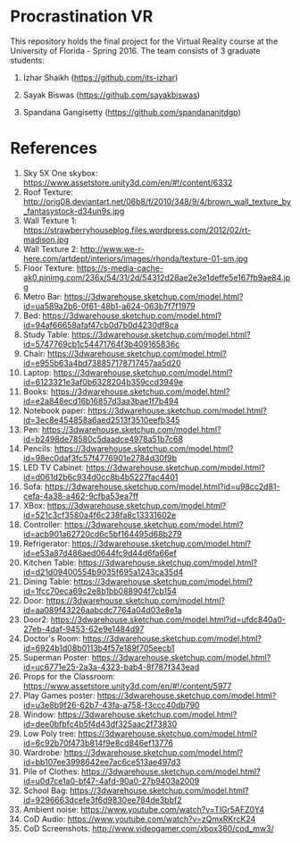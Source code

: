# Procrastination VR
This repository holds the final project for the Virtual Reality course at the University of Florida - Spring 2016. The team consists of 3 graduate students:

1. Izhar Shaikh (https://github.com/its-izhar)

2. Sayak Biswas (https://github.com/sayakbiswas)

3. Spandana Gangisetty (https://github.com/spandananitdgp)

# References

1. Sky 5X One skybox: https://www.assetstore.unity3d.com/en/#!/content/6332
2. Roof Texture: http://orig08.deviantart.net/06b8/f/2010/348/9/4/brown_wall_texture_by_fantasystock-d34un9s.jpg
3. Wall Texture 1: https://strawberryhouseblog.files.wordpress.com/2012/02/rt-madison.jpg
4. Wall Texture 2: http://www.we-r-here.com/artdept/interiors/images/rhonda/texture-01-sm.jpg
5. Floor Texture: https://s-media-cache-ak0.pinimg.com/236x/54/31/2d/54312d28ae2e3e1deffe5e167fb9ae84.jpg
6. Metro Bar: https://3dwarehouse.sketchup.com/model.html?id=ua589a2b6-0f61-48b1-a624-063b7f7f1979
7. Bed: https://3dwarehouse.sketchup.com/model.html?id=94af66658afaf47cb0d7b0d4230df8ca
8. Study Table: https://3dwarehouse.sketchup.com/model.html?id=5747769cb1c54471764f3b409165836c
9. Chair: https://3dwarehouse.sketchup.com/model.html?id=e955b63a4bd738857178717457aa5d20
10. Laptop: https://3dwarehouse.sketchup.com/model.html?id=6123321e3af0b6328204b359ccd3949e
11. Books: https://3dwarehouse.sketchup.com/model.html?id=e2a848ecd16b16857d3aa3bae1f7b494
12. Notebook paper: https://3dwarehouse.sketchup.com/model.html?id=3ec8e454858a6aed2513f3510eefb345
13. Pen: https://3dwarehouse.sketchup.com/model.html?id=b2498de78580c5daadce4978a51b7c68
14. Pencils: https://3dwarehouse.sketchup.com/model.html?id=98ec0daf3fc57f4776901e2784d30f9b
15. LED TV Cabinet: https://3dwarehouse.sketchup.com/model.html?id=d061d2b6c934d0cc8b4b5227fac4401
16. Sofa: https://3dwarehouse.sketchup.com/model.html?id=u98cc2d81-cefa-4a38-a462-9cfba53ea7ff
17. XBox: https://3dwarehouse.sketchup.com/model.html?id=521c3cf3580a4f6c238fa8c13331602e
18. Controller: https://3dwarehouse.sketchup.com/model.html?id=acb901a62720cd6c5bf164495d68b279
19. Refrigerator: https://3dwarehouse.sketchup.com/model.html?id=e53a87d486aed0644fc9d44d6fa66ef
20. Kitchen Table: https://3dwarehouse.sketchup.com/model.html?id=d21d09400554b9035f695a1243ca35d4
21. Dining Table: https://3dwarehouse.sketchup.com/model.html?id=1fcc70eca69c2e8b1bb088904f7cb154
22. Door: https://3dwarehouse.sketchup.com/model.html?id=aa089f43226aabcdc7764a04d03e8e1a
23. Door2: https://3dwarehouse.sketchup.com/model.html?id=ufdc840a0-27eb-4daf-9453-62e9e1484d97
24. Doctor's Room: https://3dwarehouse.sketchup.com/model.html?id=6924b1d08b0113b4f57e189f705eecb1
25. Superman Poster: https://3dwarehouse.sketchup.com/model.html?id=uc6771e25-2a3a-4323-bab4-8f787f343ead
26. Props for the Classroom: https://www.assetstore.unity3d.com/en/#!/content/5977
27. Play Games poster: https://3dwarehouse.sketchup.com/model.html?id=u3e8b9f26-62b7-43fa-a758-f3ccc40db790
28. Window: https://3dwarehouse.sketchup.com/model.html?id=dee0bfbfc4b5f4d43df325aac2f73830
29. Low Poly tree: https://3dwarehouse.sketchup.com/model.html?id=6c92b70f473b814f9e8cd846ef13776
30. Wardrobe: https://3dwarehouse.sketchup.com/model.html?id=bb107ee3998642ee7ac6ce513ae497d3
31. Pile of Clothes: https://3dwarehouse.sketchup.com/model.html?id=u0d7ce1a0-bf47-4afd-90a0-27b9403a2009
32. School Bag: https://3dwarehouse.sketchup.com/model.html?id=9296663dcefe3f6d9830ee784de3bbf2
33. Ambient noise: https://www.youtube.com/watch?v=TlGr5AFZ0Y4
34. CoD Audio: https://www.youtube.com/watch?v=zQmxRKrcK24
35. CoD Screenshots: http://www.videogamer.com/xbox360/cod_mw3/